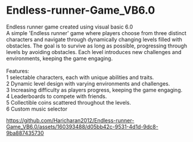 # Endless-runner-Game_VB6.0
Endless runner game created using visual basic 6.0
<br>
A simple 'Endless runner' game where players choose from three distinct characters and navigate through dynamically changing levels filled with obstacles. The goal is to survive as long as possible, progressing through levels by avoiding obstacles. Each level introduces new challenges and environments, keeping the game engaging.
<br><br>
Features:<br>
1 selectable characters, each with unique abilities and traits.<br>
2 Dynamic level design with varying environments and challenges.<br>
3 Increasing difficulty as players progress, keeping the game engaging.<br>
4 Leaderboards to compete with friends.<br>
5 Collectible coins scattered throughout the levels.<br>
6 Custom music selector<br>

https://github.com/Haricharan2012/Endless-runner-Game_VB6.0/assets/160393488/d05bb42c-9531-4d1d-9dc8-9ba887435730

